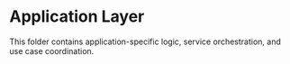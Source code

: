 # Application Layer

This folder contains application-specific logic, service orchestration, and use case coordination.
